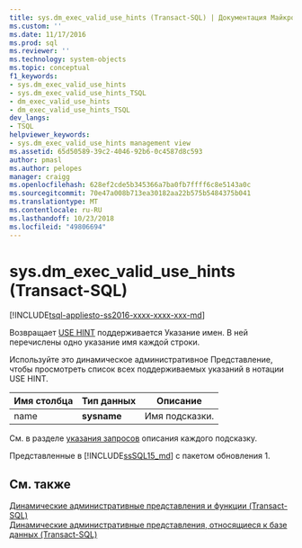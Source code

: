 ```yaml
---
title: sys.dm_exec_valid_use_hints (Transact-SQL) | Документация Майкрософт
ms.custom: ''
ms.date: 11/17/2016
ms.prod: sql
ms.reviewer: ''
ms.technology: system-objects
ms.topic: conceptual
f1_keywords:
- sys.dm_exec_valid_use_hints
- sys.dm_exec_valid_use_hints_TSQL
- dm_exec_valid_use_hints
- dm_exec_valid_use_hints_TSQL
dev_langs:
- TSQL
helpviewer_keywords:
- sys.dm_exec_valid_use_hints management view
ms.assetid: 65d50589-39c2-4046-92b6-0c4587d8c593
author: pmasl
ms.author: pelopes
manager: craigg
ms.openlocfilehash: 628ef2cde5b345366a7ba0fb7ffff6c8e5143a0c
ms.sourcegitcommit: 70e47a008b713ea30182aa22b575b5484375b041
ms.translationtype: MT
ms.contentlocale: ru-RU
ms.lasthandoff: 10/23/2018
ms.locfileid: "49806694"
---
```

# <a name="sysdmexecvalidusehints-transact-sql"></a>sys.dm_exec_valid_use_hints (Transact-SQL)
[!INCLUDE[tsql-appliesto-ss2016-xxxx-xxxx-xxx-md](../../includes/tsql-appliesto-ss2016-xxxx-xxxx-xxx-md.md)]

Возвращает [USE HINT](../../t-sql/queries/hints-transact-sql-query.md#use_hint) поддерживается Указание имен. В ней перечислены одно указание имя каждой строки.  
  
Используйте это динамическое административное Представление, чтобы просмотреть список всех поддерживаемых указаний в нотации USE HINT.  
  
|Имя столбца|Тип данных|Описание|  
|-----------------|---------------|-----------------|  
|name|**sysname**|Имя подсказки.|

См. в разделе [указания запросов](../../t-sql/queries/hints-transact-sql-query.md#use_hint) описания каждого подсказку.

Представленные в [!INCLUDE[ssSQL15_md](../../includes/sssql15-md.md)] с пакетом обновления 1.
  
## <a name="see-also"></a>См. также  
    
 [Динамические административные представления и функции (Transact-SQL)](~/relational-databases/system-dynamic-management-views/system-dynamic-management-views.md)   
 [Динамические административные представления, относящиеся к базе данных &#40;Transact-SQL&#41;](../../relational-databases/system-dynamic-management-views/database-related-dynamic-management-views-transact-sql.md)  

